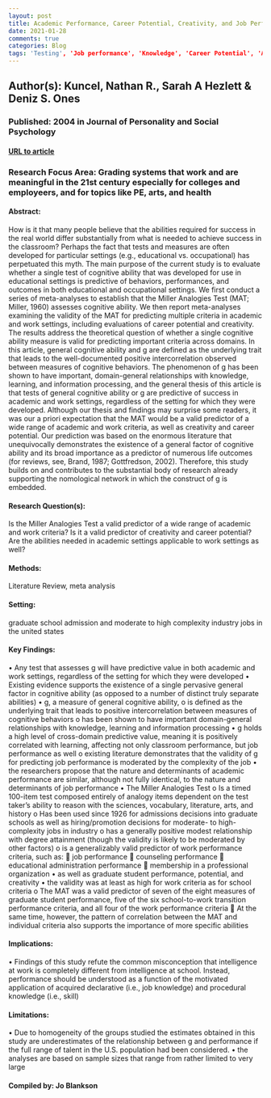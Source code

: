 ```yaml
---
layout: post
title: Academic Performance, Career Potential, Creativity, and Job Performance- Can One Construct Predict Them All?
date: 2021-01-28
comments: true
categories: Blog
tags: 'Testing', 'Job performance', 'Knowledge', 'Career Potential', 'Academic Performance', 'Graduate School', 'g', 'Cognitive Ability'
---
```


## Author(s): Kuncel, Nathan R., Sarah A Hezlett & Deniz S. Ones

### Published: 2004 in Journal of Personality and Social Psychology

#### [URL to article](http://eds.a.ebscohost.com.proxy.uchicago.edu/eds/detail/detail?vid=4&sid=3fb59ae9-da2a-4586-b93b-8be4a113a84b%40sdc-v-sessmgr03&bdata=JnNpdGU9ZWRzLWxpdmUmc2NvcGU9c2l0ZQ%3d%3d#AN=2003-11198-010&db=pdh)

### Research Focus Area: Grading systems that work and are meaningful in the 21st century especially for colleges and employeers, and for topics like PE, arts, and health

#### Abstract:
How is it that many people believe that the abilities required for success in the real world differ substantially from what is needed to achieve success in the classroom? Perhaps the fact that tests and measures are often developed for particular settings (e.g., educational vs. occupational) has perpetuated this myth. The main purpose of the current study is to evaluate whether a single test of cognitive ability that was developed for use in educational settings is predictive of behaviors, performances, and outcomes in both educational and occupational settings. We first conduct a series of meta-analyses to establish that the Miller Analogies Test (MAT; Miller, 1960) assesses cognitive ability. We then report meta-analyses examining the validity of the MAT for predicting multiple criteria in academic and work settings, including evaluations of career potential and creativity. The results address the theoretical question of whether a single cognitive ability measure is valid for predicting important criteria across domains. In this article, general cognitive ability and g are defined as the underlying trait that leads to the well-documented positive intercorrelation observed between measures of cognitive behaviors. The phenomenon of g has been shown to have important, domain-general relationships with knowledge, learning, and information processing, and the general thesis of this article is that tests of general cognitive ability or g are predictive of success in academic and work settings, regardless of the setting for which they were developed.  Although our thesis and findings may surprise some readers, it was our a priori expectation that the MAT would be a valid predictor of a wide range of academic and work criteria, as well as creativity and career potential. Our prediction was based on the enormous literature that unequivocally demonstrates the existence of a general factor of cognitive ability and its broad importance as a predictor of numerous life outcomes (for reviews, see, Brand, 1987; Gottfredson, 2002). Therefore, this study builds on and contributes to the substantial body of research already supporting the nomological network in which the construct of g is embedded. 


#### Research Question(s):
Is the Miller Analogies Test a valid predictor of a wide range of academic and work criteria? Is it a valid predictor of creativity and career potential? Are the abilities needed in academic settings applicable to work settings as well?


#### Methods:
Literature Review, meta analysis


#### Setting:
graduate school admission and moderate to high complexity industry jobs in the united states


#### Key Findings:
• Any test that assesses g will have predictive value in both academic and work settings, regardless of the setting for which they were developed • Existing evidence supports the existence of a single pervasive general factor in cognitive ability (as opposed to a number of distinct truly separate abilities) • g, a measure of general cognitive ability, o is defined as the underlying trait that leads to positive intercorrelation between measures of cognitive behaviors o has been shown to have important domain-general relationships with knowledge, learning and information processing • g holds a high level of cross-domain predictive value, meaning it is positively correlated with learning, affecting not only classroom performance, but job performance as well o existing literature demonstrates that the validity of g for predicting job performance is moderated by the complexity of the job • the researchers propose that the nature and determinants of academic performance are similar, although not fully identical, to the nature and determinants of job performance • The Miller Analogies Test o Is a timed 100-item test composed entirely of analogy items dependent on the test taker’s ability to reason with the sciences, vocabulary, literature, arts, and history o Has been used since 1926 for admissions decisions into graduate schools as well as hiring/promotion decisions for moderate- to high-complexity jobs in industry o has a generally positive modest relationship with degree attainment (though the validity is likely to be moderated by other factors) o is a generalizably valid predictor of work performance criteria, such as:  job performance  counseling performance  educational administration performance  membership in a professional organization • as well as graduate student performance, potential, and creativity • the validity was at least as high for work criteria as for school criteria o The MAT was a valid predictor of seven of the eight measures of graduate student performance, five of the six school-to-work transition performance criteria, and all four of the work performance criteria  At the same time, however, the pattern of correlation between the MAT and individual criteria also supports the importance of more specific abilities 


#### Implications:
• Findings of this study refute the common misconception that intelligence at work is completely different from intelligence at school. Instead, performance should be understood as a function of the motivated application of acquired declarative (i.e., job knowledge) and procedural knowledge (i.e., skill)


#### Limitations:
• Due to homogeneity of the groups studied the estimates obtained in this study are underestimates of the relationship between g and performance if the full range of talent in the U.S. population had been considered. • the analyses are based on sample sizes that range from rather limited to very large  


#### Compiled by: Jo Blankson

